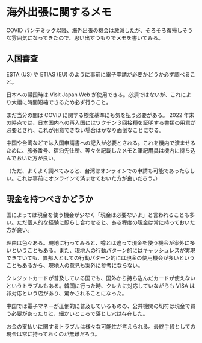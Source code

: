 # 海外出張に関するメモ

COVID パンデミック以降、海外出張の機会は激減したが、そろそろ復帰しそうな雰囲気になってきたので、思い出すつもりでメモを書いてみる。

## 入国審査

ESTA (US) や ETIAS (EU) のように事前に電子申請が必要かどうか必ず調べること。

日本への帰国時は Visit Japan Web が使用できる。必須ではないが、これにより大幅に時間短縮できるため必ず行うこと。

まだ当分の間は COVID に関する検疫基準にも気を払う必要がある。 2022 年末の時点では、日本国内への再入国にはワクチン３回接種を証明する書類の用意が必要とされ、これが用意できない場合はかなり面倒なことになる。

中国や台湾などでは入国申請書への記入が必要とされる。これを機内で済ませるために、旅券番号、宿泊先住所、等々を記載したメモと筆記用具は機内に持ち込んでおいた方が良い。

（ただ、よくよく調べてみると、台湾はオンラインでの申請も可能であったらしい。これは事前にオンラインで済ませておいた方が良いだろう。）

## 現金を持つべきかどうか

国によっては現金を使う機会が少なく「現金は必要ないよ」と言われることも多い。ただ個人的な経験に照らし合わせると、ある程度の現金は常に持っておいた方が良い。

理由は色々ある。現地に行ってみると、噂とは違って現金を使う機会が案外に多いということもある。また、現地人の行動パターン的にはキャッシュレスが実現できていても、異邦人としての行動パターン的には現金の使用機会が多いということもあるから、現地人の意見も案外に参考にならない。

クレジットカードが普及している国でも、国外から持ち込んだカードが使えないというトラブルもある。韓国に行った時、クレカに対応していながらも VISA は非対応という店があり、驚かされることになった。

中国では電子マネーが圧倒的に普及しているものの、公共機関の切符は現金で買う必要があったりと、細かいところで落とし穴は存在した。

お金の支払いに関するトラブルは様々な可能性が考えられる。最終手段としての現金は常に持っておくのが無難だろう。
